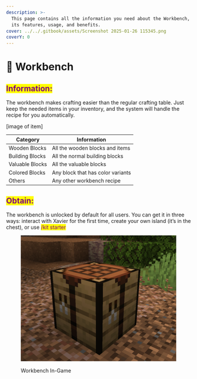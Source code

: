 ```yaml
---
description: >-
  This page contains all the information you need about the Workbench, including
  its features, usage, and benefits.
cover: ../../.gitbook/assets/Screenshot 2025-01-26 115345.png
coverY: 0
---
```


# 🔨 Workbench

## <mark style="color:purple;">Information:</mark>

The workbench makes crafting easier than the regular crafting table. Just keep the needed items in your inventory, and the system will handle the recipe for you automatically.

\[image of item]

| Category        | Information                       |
| --------------- | --------------------------------- |
| Wooden Blocks   | All the wooden blocks and items   |
| Building Blocks | All the normal building blocks    |
| Valuable Blocks | All the valuable blocks           |
| Colored Blocks  | Any block that has color variants |
| Others          | Any other workbench recipe        |

## <mark style="color:purple;">Obtain:</mark>

The workbench is unlocked by default for all users. You can get it in three ways: interact with Xavier for the first time, create your own island (it’s in the chest), or use <mark style="color:purple;">/kit starter</mark>

<figure><img src="../../.gitbook/assets/image.png" alt=""><figcaption><p>Workbench In-Game</p></figcaption></figure>
